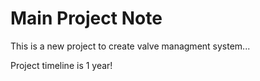 # Main Project Note

This is a new project to create valve managment system...

Project timeline is 1 year!
